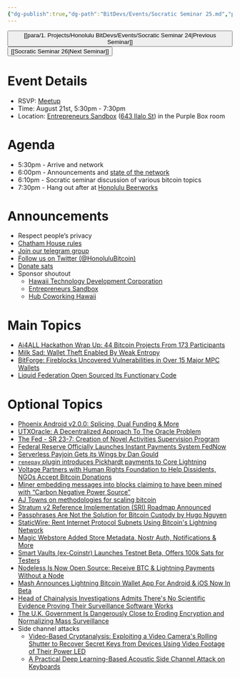 ```yaml
---
{"dg-publish":true,"dg-path":"BitDevs/Events/Socratic Seminar 25.md","permalink":"/bit-devs/events/socratic-seminar-25/","title":"Socratic Seminar 25","tags":["bitdevs, socratic-25, bitcoin, resource"],"noteIcon":"3","created":"2023-08-05T20:04:34.523-10:00","updated":"2023-08-16T22:07:22.867-10:00"}
---
```




<button class="obsidian-button previous-seminar">[[para/1. Projects/Honolulu BitDevs/Events/Socratic Seminar 24\|Previous Seminar]]</button> <button class="obsidian-button next-seminar">[[Socratic Seminar 26\|Next Seminar]]</button>

# Event Details

- RSVP: [Meetup](https://www.meetup.com/honolulu-bitdevs/events/295274267)
- Time: August 21st, 5:30pm - 7:30pm
- Location: [Entrepreneurs Sandbox](https://sandboxhawaii.org/) ([643 Ilalo St](https://goo.gl/maps/3Zj38htV13iUn4dcA)) in the Purple Box room

# Agenda

- 5:30pm - Arrive and network  
- 6:00pm - Announcements and [state of the network](https://bitcoin.clarkmoody.com/dashboard/)
- 6:10pm - Socratic seminar discussion of various bitcoin topics
- 7:30pm - Hang out after at [Honolulu Beerworks](https://www.honolulubeerworks.com/)

# Announcements

- Respect people’s privacy
- [Chatham House rules](https://www.chathamhouse.org/about-us/chatham-house-rule)
- [Join our telegram group](https://t.me/+Uh9gbHO9EHFkZWJh)
- [Follow us on Twitter (@HonoluluBitcoin)](https://twitter.com/HonoluluBitcoin)
- [Donate sats](https://checkout.opennode.com/p/5dea6b7a-d33c-4fda-b54c-98f092814c7d)
- Sponsor shoutout
	- [Hawaii Technology Development Corporation](https://www.htdc.org/about/)
	- [Entrepreneurs Sandbox](https://sandboxhawaii.org/)
	- [Hub Coworking Hawaii](https://hubcoworkinghi.com/)

# Main Topics

- [Ai4ALL Hackathon Wrap Up: 44 Bitcoin Projects From 173 Participants](https://www.nobsbitcoin.com/ai4all-hackathon-2023/)
- [Milk Sad: Wallet Theft Enabled By Weak Entropy](https://www.nobsbitcoin.com/milk-sad-vulnerability-disclosure/)
- [BitForge: Fireblocks Uncovered Vulnerabilities in Over 15 Major MPC Wallets](https://www.nobsbitcoin.com/bitforge-fireblocks-researchers-uncover-vulnerabilities-in-over-15-major-wallet-providers/)
- [Liquid Federation Open Sourced Its Functionary Code](https://www.nobsbitcoin.com/liquid-federation-open-sourced-its-functionary-code/)

# Optional Topics

- [Phoenix Android v2.0.0: Splicing, Dual Funding & More](https://www.nobsbitcoin.com/phoenix-wallet-v2-0-0/)
- [UTXOracle: A Decentralized Approach To The Oracle Problem](https://bitcoinmagazine.com/technical/utxoracle-model-could-bring-use-cases-to-bitcoin)
- [The Fed - SR 23-7: Creation of Novel Activities Supervision Program](https://www.federalreserve.gov/supervisionreg/srletters/SR2307.htm)
- [Federal Reserve Officially Launches Instant Payments System FedNow](https://bitcoinmagazine.com/markets/federal-reserve-officially-launches-instant-payments-system-fednow)
- [Serverless Payjoin Gets its Wings by Dan Gould](https://payjoin.substack.com/p/serverless-payjoin-gets-its-wings)
- [`renepay` plugin introduces  Pickhardt payments to Core Lightning](https://github.com/ElementsProject/lightning/pull/6376)
- [Voltage Partners with Human Rights Foundation to Help Dissidents, NGOs Accept Bitcoin Donations](https://www.nobsbitcoin.com/voltage-partners-with-hrf/)
- [Miner embedding messages into blocks claiming to have been mined with “Carbon Negative Power Source”](https://compassmining.io/education/unknown-miner-carbon-negative-messages-bitcoin/)
- [AJ Towns on methodologies for scaling bitcoin](https://www.erisian.com.au/wordpress/2023/06/21/putting-the-b-in-btc)
- [Stratum v2 Reference Implementation (SRI) Roadmap Announced](https://www.nobsbitcoin.com/stratum-v2-sri-roadmap-2023/)
- [Passphrases Are Not the Solution for Bitcoin Custody by Hugo Nguyen](https://hugonguyen.medium.com/passphrases-are-not-the-solution-for-bitcoin-custody-4f967a339b1b)
- [StaticWire: Rent Internet Protocol Subnets Using Bitcoin's Lightning Network](https://www.nobsbitcoin.com/staticwire-rent-internet-protocol-subnets-using-bitcoins-lightning-network/)
- [Magic Webstore Added Store Metadata, Nostr Auth, Notifications & More](https://www.nobsbitcoin.com/magic-webstore-added-store-metadata-nostr-auth-notifications-more/)
- [Smart Vaults (ex-Coinstr) Launches Testnet Beta, Offers 100k Sats for Testers](https://www.nobsbitcoin.com/smart-vaults-beta/)
- [Nodeless Is Now Open Source: Receive BTC & Lightning Payments Without a Node](https://www.nobsbitcoin.com/nodeless-going-source/)
- [Mash Announces Lightning Bitcoin Wallet App For Android & iOS Now In Beta](https://bitcoinmagazine.com/business/mash-announces-lightning-bitcoin-wallet-app-for-android-ios-now-in-beta)
- [Head of Chainalysis Investigations Admits There's No Scientific Evidence Proving Their Surveillance Software Works](https://www.nobsbitcoin.com/chainalysis-investigations-lead-declaration/)
- [The U.K. Government Is Dangerously Close to Eroding Encryption and Normalizing Mass Surveillance](https://www.nobsbitcoin.com/the-u-k-government-mass-surveillance/)
- Side channel attacks
	- [Video-Based Cryptanalysis: Exploiting a Video Camera's Rolling Shutter to Recover Secret Keys from Devices Using Video Footage of Their Power LED](https://www.nassiben.com/video-based-crypta)
	- [A Practical Deep Learning-Based Acoustic Side Channel Attack on Keyboards](https://arxiv.org/pdf/2308.01074.pdf)